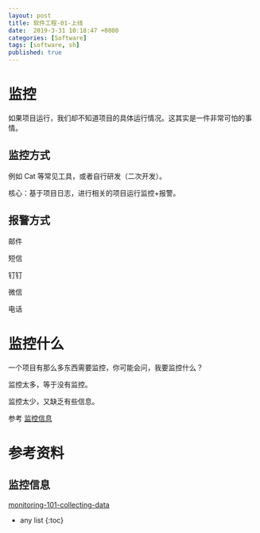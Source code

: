 ```yaml
---
layout: post
title: 软件工程-01-上线
date:  2019-3-31 10:18:47 +0800
categories: [Software]
tags: [software, sh]
published: true
---
```


# 监控

如果项目运行，我们却不知道项目的具体运行情况。这其实是一件非常可怕的事情。

## 监控方式

例如 Cat 等常见工具，或者自行研发（二次开发）。

核心：基于项目日志，进行相关的项目运行监控+报警。

## 报警方式

邮件

短信

钉钉

微信

电话

# 监控什么

一个项目有那么多东西需要监控，你可能会问，我要监控什么？

监控太多，等于没有监控。

监控太少，又缺乏有些信息。


参考 [监控信息](##监控信息)

# 参考资料

## 监控信息

[monitoring-101-collecting-data](https://www.datadoghq.com/blog/monitoring-101-collecting-data/)

* any list
{:toc}